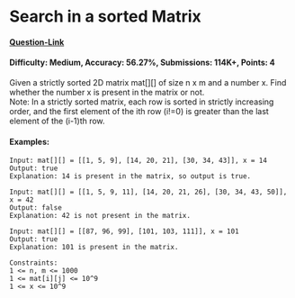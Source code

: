 # Search in a sorted Matrix
#### [Question-Link](https://www.geeksforgeeks.org/problems/search-in-a-matrix-1587115621/1)
#### Difficulty: Medium, Accuracy: 56.27%, Submissions: 114K+, Points: 4

Given a strictly sorted 2D matrix mat[][] of size n x m and a number x. Find whether the number x is present in the matrix or not.
<br>
Note: In a strictly sorted matrix, each row is sorted in strictly increasing order, and the first element of the ith row (i!=0) is greater than the last element of the (i-1)th row.

#### Examples:
```
Input: mat[][] = [[1, 5, 9], [14, 20, 21], [30, 34, 43]], x = 14
Output: true
Explanation: 14 is present in the matrix, so output is true.
```
```
Input: mat[][] = [[1, 5, 9, 11], [14, 20, 21, 26], [30, 34, 43, 50]], x = 42
Output: false
Explanation: 42 is not present in the matrix.
```
```
Input: mat[][] = [[87, 96, 99], [101, 103, 111]], x = 101
Output: true
Explanation: 101 is present in the matrix.
```
```
Constraints:
1 <= n, m <= 1000
1 <= mat[i][j] <= 10^9
1 <= x <= 10^9
```
